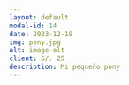```yaml
---
layout: default
modal-id: 14
date: 2023-12-19
img: pony.jpg
alt: image-alt
client: S/. 25
description: Mi pequeño pony
---
```

